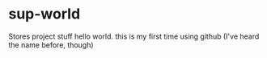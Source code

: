 # sup-world
Stores project stuff
hello world. this is my first time using github (I've heard the name before, though)
